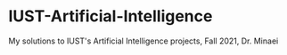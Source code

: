 # IUST-Artificial-Intelligence
My solutions to IUST's Artificial Intelligence projects, Fall 2021, Dr. Minaei
